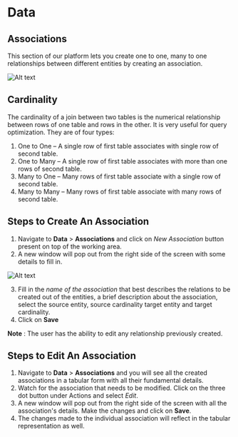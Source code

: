 # Data

## Associations

This section of our platform lets you create one to one, many to one relationships between different entities by creating an association.

![Alt text](https://github.com/skypointcloud/platform/blob/master/docs/doc_snippets/associations.jpg?raw=true)

## Cardinality
The cardinality of a join between two tables is the numerical relationship between rows of one table and rows in the other. It is very useful for query optimization. They are of four types:
1. One to One – A single row of first table associates with single row of second table.
2. One to Many – A single row of first table associates with more than one rows of second table. 
3. Many to One – Many rows of first table associate with a single row of second table.
4. Many to Many – Many rows of first table associate with many rows of second table.

## Steps to Create An Association

1. Navigate to **Data** > **Associations** and click on *New Association* button present on top of the working area.
2. A new window will pop out from the right side of the screen with some details to fill in.

![Alt text](https://github.com/skypointcloud/platform/blob/master/docs/doc_snippets/newassociations.PNG?raw=true)

3. Fill in the *name of the association* that best describes the relations to be created out of the entities, a brief description about the association, select the source entity, source cardinality target entity and target cardinality.
4. Click on **Save**

**Note** : The user has the ability to edit any relationship previously created.

## Steps to Edit An Association

1. Navigate to **Data** > **Associations** and you will see all the created associations in a tabular form with all their fundamental details.
2. Watch for the association that needs to be modified. Click on the three dot button under Actions and select *Edit*.
3. A new window will pop out from the right side of the screen with all the association's details. Make the changes and click on **Save**.
4. The changes made to the individual association will reflect in the tabular representation as well.